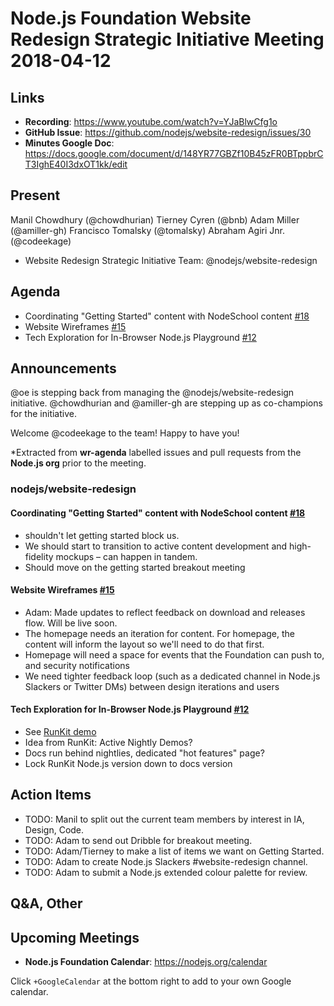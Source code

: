 # Node.js Foundation Website Redesign Strategic Initiative Meeting 2018-04-12

## Links

* **Recording**: <https://www.youtube.com/watch?v=YJaBlwCfg1o>
* **GitHub Issue**: <https://github.com/nodejs/website-redesign/issues/30>
* **Minutes Google Doc**: <https://docs.google.com/document/d/148YR77GBZf10B45zFR0BTppbrCT3IghE40I3dxOT1kk/edit>

## Present
Manil Chowdhury (@chowdhurian)
Tierney Cyren (@bnb)
Adam Miller (@amiller-gh)
Francisco Tomalsky (@tomalsky)
Abraham Agiri Jnr. (@codeekage)

* Website Redesign Strategic Initiative Team: @nodejs/website-redesign

## Agenda

* Coordinating "Getting Started" content with NodeSchool content [#18](https://github.com/nodejs/website-redesign/issues/18)
* Website Wireframes [#15](https://github.com/nodejs/website-redesign/issues/15)
* Tech Exploration for In-Browser Node.js Playground [#12](https://github.com/nodejs/website-redesign/issues/12)

## Announcements

@oe is stepping back from managing the @nodejs/website-redesign initiative. @chowdhurian and @amiller-gh are stepping up as co-champions for the initiative.

Welcome @codeekage to the team! Happy to have you!

*Extracted from **wr-agenda** labelled issues and pull requests from the **Node.js org** prior to the meeting.

### nodejs/website-redesign

#### Coordinating "Getting Started" content with NodeSchool content [#18](https://github.com/nodejs/website-redesign/issues/18)
* shouldn't let getting started block us.
* We should start to transition to active content development and high-fidelity mockups – can happen in tandem.
* Should move on the getting started breakout meeting

#### Website Wireframes [#15](https://github.com/nodejs/website-redesign/issues/15)
* Adam: Made updates to reflect feedback on download and releases flow. Will be live soon.
* The homepage needs an iteration for content. For homepage, the content will inform the layout so we'll need to do that first.
* Homepage will need a space for events that the Foundation can push to, and security notifications
* We need tighter feedback loop (such as a dedicated channel in Node.js Slackers or Twitter DMs) between design iterations and users

#### Tech Exploration for In-Browser Node.js Playground [#12](https://github.com/nodejs/website-redesign/issues/12)

* See [RunKit demo](http://nodejs-org-runkit-demo.com/)
* Idea from RunKit: Active Nightly Demos?
* Docs run behind nightlies, dedicated "hot features" page?
* Lock RunKit Node.js version down to docs version

## Action Items

* TODO: Manil to split out the current team members by interest in IA, Design, Code.
* TODO: Adam to send out Dribble for breakout meeting.
* TODO: Adam/Tierney to make a list of items we want on Getting Started.
* TODO: Adam to create Node.js Slackers #website-redesign channel.
* TODO: Adam to submit a Node.js extended colour palette for review.

## Q&A, Other

## Upcoming Meetings

* **Node.js Foundation Calendar**: <https://nodejs.org/calendar>

Click `+GoogleCalendar` at the bottom right to add to your own Google calendar.
